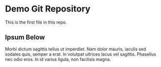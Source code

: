 # Demo Git Repository

This is the first file in this repo.

## Ipsum Below

Morbi dictum sagittis tellus ut imperdiet. 
Nam dolor mauris, iaculis sed sodales quis, semper a erat. 
In volutpat ultrices lacus vel sagittis. 
Phasellus nec odio eros. In id varius ligula, non facilisis magna. 

